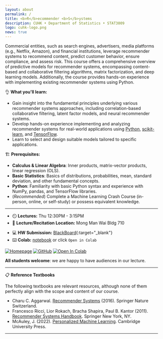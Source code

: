 ```yaml
---
layout: about
permalink: /
title: <b>R</b>ecommender <b>S</b>ystems
description: CUHK • Department of Statistics • STAT3009
logo: cuhk-logo.png
news: true
---
```


Commercial entities, such as search engines, advertisers, media platforms (e.g., Netflix, Amazon), and financial institutions, leverage recommender systems to recommend content, predict customer behavior, ensure compliance, and assess risk. This course offers a comprehensive overview of predictive models for recommender systems, encompassing content-based and collaborative filtering algorithms, matrix factorization, and deep learning models. Additionally, the course provides hands-on experience with implementing existing recommender systems using Python.

👌 **What you'll learn:**

- Gain insight into the fundamental principles underlying various recommender systems approaches, including correlation-based collaborative filtering, latent factor models, and neural recommender systems.
- Develop hands-on experience implementing and analyzing recommender systems for real-world applications using [Python](https://www.python.org/), [scikit-learn](https://scikit-learn.org/stable/), and [TensorFlow](https://www.tensorflow.org/).
- Learn to select and design suitable models tailored to specific applications.

🏗️ **Prerequisites:**

- **Calculus & Linear Algebra**: Inner products, matrix-vector products, linear regression (OLS).
- **Basic Statistics**: Basics of distributions, probabilities, mean, standard deviation, and other fundamental concepts.
- **Python**: Familiarity with basic Python syntax and experience with NumPy, pandas, and TensorFlow libraries.
- (*Recommended*) Complete a Machine Learning Crash Course (in-person, online, or self-study) or possess equivalent knowledge.

***

- ⏲️ **Lectures:** Thu 12:30PM - 3:15PM
- 🎒 **Lecture/Recitation Location:** Mong Man Wai Bldg 710
<!-- - **Office Hours Location:** [Gates-Hillman Center 8228](https://goo.gl/maps/74vUj6uoaTTzYM937){:target="\_blank"} -->
<!-- - **Discussion:** [Piazza](https://piazza.com){:target="\_blank"} -->
- 💻 **HW Submission:** [BlackBoard](https://blackboard.cuhk.edu.hk/){:target="\_blank"}
- ⌨️ **Colab:** [notebook](https://colab.research.google.com/drive/1zDZdebMX_v-3H57Ar4_b8qkyKRs7cEqX?usp=sharing) or click `Open in Colab`

[![Homepage](https://img.shields.io/badge/homepage-blueviolet?logo=htmx)](https://www.bendai.org/CUHK-STAT3009/)
[![GitHub](https://img.shields.io/badge/Github-black.svg?logo=github)](https://github.com/statmlben/CUHK-STAT3009)
[![Open In Colab](https://colab.research.google.com/assets/colab-badge.svg)](https://drive.google.com/file/d/1EDHHDHJf4iYb452fEb70tEC2E9dbuLwK/view?usp=sharing)


**All students welcome**: we are happy to have audiences in our lecture.

***

📋 **Reference Textbooks** 

The following textbooks are relevant resources, although none of them perfectly align with the scope and content of our course.

- Charu C. Aggarwal. [Recommender Systems](https://doi.org/10.1007/978-3-319-29659-3) (2016). Springer Nature Switzerland.
- Francesco Ricci, Lior Rokach, Bracha Shapira, Paul B. Kantor (2011). [Recommender Systems Handbook](https://doi.org/10.1007/978-0-387-85820-3). Springer New York, NY.
- McAuley, J. (2022). [Personalized Machine Learning](https://cseweb.ucsd.edu/~jmcauley/pml/). Cambridge University Press.

***